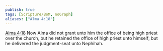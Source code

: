 ```yaml
---
publish: true
tags: [Scripture/BoM, noGraph]
aliases: ["Alma 4:18"]
---
```

[Alma 4:18](https://churchofjesuschrist.org/study/scriptures/bofm/alma/4?lang=eng&id=p18#p18) Now Alma did not grant unto him the office of being high priest over the church, but he retained the office of high priest unto himself; but he delivered the judgment-seat unto Nephihah.
